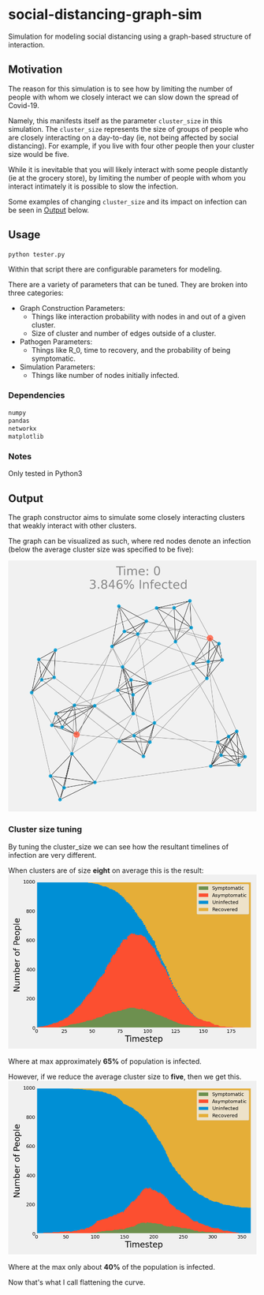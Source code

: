 # social-distancing-graph-sim
Simulation for modeling social distancing using a graph-based structure of interaction.

## Motivation
The reason for this simulation is to see how by limiting the number of people with whom we closely interact we can slow down the spread of Covid-19.

Namely, this manifests itself as the parameter `cluster_size` in this simulation. The `cluster_size` represents the size of groups of people who are closely interacting on a day-to-day (ie, not being affected by social distancing). For example, if you live with four other people then your cluster size would be five.

While it is inevitable that you will likely interact with some people distantly (ie at the grocery store), by limiting the number of people with whom you interact intimately it is possible to slow the infection.

Some examples of changing `cluster_size` and its impact on infection can be seen in [Output](#output) below.

## Usage
`python tester.py`

Within that script there are configurable parameters for modeling.

There are a variety of parameters that can be tuned. They are broken into three categories:
 - Graph Construction Parameters:
   - Things like interaction probability with nodes in and out of a given cluster.
   - Size of cluster and number of edges outside of a cluster.
 - Pathogen Parameters:
   - Things like R_0, time to recovery, and the probability of being symptomatic.
 - Simulation Parameters:
   - Things like number of nodes initially infected.


### Dependencies
```
numpy
pandas
networkx
matplotlib
```
### Notes
Only tested in Python3


## Output
The graph constructor aims to simulate some closely interacting clusters that weakly interact with other clusters.

The graph can be visualized as such, where red nodes denote an infection (below the average cluster size was specified to be five):

![Cluster size 8 Simulation](figures/graph.png)

### Cluster size tuning
By tuning the cluster_size we can see how the resultant timelines of infection are very different.

When clusters are of size __eight__ on average this is the result:
![Cluster size 8 Simulation](figures/cluster_8.png)

Where at max approximately __65%__ of population is infected.


However, if we reduce the average cluster size to __five__, then we get this.
![Cluster size 5 Simulation](figures/cluster_5.png)

Where at the max only about __40%__ of the population is infected.

Now that's what I call flattening the curve.
